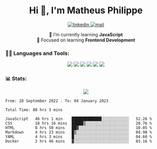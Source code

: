 
<h1 align="center">Hi 👋, I'm Matheus Philippe</h1>
<p align="center">
  <a href="https://www.linkedin.com/in/matheusphilippe-" target="_blank" rel="noopener noreferrer">
    <img alt="linkedin" src="https://img.shields.io/static/v1?label=&message=Linkedin&color=blue&logo=linkedin&style=for-the-badge" /> </a>
 
  <a href="mailto:matheus.philippe2002@gmail.com">
    <img alt="mail" src="https://img.shields.io/badge/Gmail-D14836?style=for-the-badge&logo=gmail&logoColor=white" /> </a>
 <div align='center'>
  🌱 I’m currently learning <strong>JavaScript</strong><br>
  📖 Focused on learning <strong>Frontend Development</strong>
</div>

   
</p>



<h3 align="left">🧑‍💻 Languages and Tools:</h3>

<p align="center">
  <img src="https://img.shields.io/badge/HTML5-E34F26?style=for-the-badge&logo=html5&logoColor=white" />
  <img src="https://img.shields.io/badge/CSS3-1572B6?style=for-the-badge&logo=css3&logoColor=white" />
  <img src="https://img.shields.io/badge/JavaScript-323330?style=for-the-badge&logo=javascript&logoColor=F7DF1E" /> 
  <img src="https://img.shields.io/badge/Git-F05032?style=for-the-badge&logo=git&logoColor=white" />
  <img src="https://img.shields.io/badge/Linux-FCC624?style=for-the-badge&logo=linux&logoColor=black" />
  <img src="https://img.shields.io/badge/VSCode-0078D4?style=for-the-badge&logo=visual%20studio%20code&logoColor=white" />
  
</p>

<h3 align="left"> 📊 Stats: </h3>

<p align="center">
  <img src="https://github-readme-stats.vercel.app/api/top-langs?username=mph7&show_icons=true&theme=tokyonight&hide_border=true&locale=en&langs_count=6&layout=compact" /> 



<!--START_SECTION:waka-->

```text
From: 28 September 2022 - To: 04 January 2023

Total Time: 88 hrs 3 mins

JavaScript   46 hrs 1 min    █████████████░░░░░░░░░░░░   52.26 %
CSS          18 hrs 16 mins  █████▒░░░░░░░░░░░░░░░░░░░   20.76 %
HTML         8 hrs 50 mins   ██▓░░░░░░░░░░░░░░░░░░░░░░   10.05 %
Markdown     4 hrs 23 mins   █▒░░░░░░░░░░░░░░░░░░░░░░░   04.98 %
YAML         4 hrs 3 mins    █░░░░░░░░░░░░░░░░░░░░░░░░   04.60 %
Docker       2 hrs 46 mins   ▓░░░░░░░░░░░░░░░░░░░░░░░░   03.16 %
```

<!--END_SECTION:waka-->
</p>


